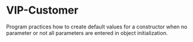 # VIP-Customer
Program practices how to create default values for a constructor when no parameter or not all parameters are entered in object initialization.
